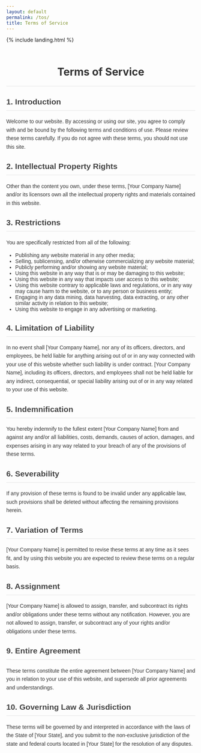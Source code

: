 ```yaml
---
layout: default
permalink: /tos/
title: Terms of Service
---
```


<link rel="shortcut icon" type="image/x-icon" href="{{ "/image/favicon.ico" | prepend: site.baseurl }}" >
{% include landing.html %}

<style>
.page-title {
  text-align: center; /* Center the text */
  cursor: pointer; /* Change cursor on hover */
  color: #333; /* Dark text color */
  display: block;
  padding: 20px;
}

.content-wrapper {
  max-width: 800px;
  margin: 0 auto;
  font-family: Arial, sans-serif;
  color: #333; /* Dark text color */
}

h1, h2 {
  color: #444; /* Slightly darker headings */
  border-bottom: 2px solid #eee;
  padding-bottom: 10px;
}

p {
  line-height: 1.6;
  margin: 15px 0;
}

ul {
  margin-bottom: 20px;
}
</style>

<h1 class="page-title">Terms of Service</h1>

<div class="content-wrapper">
  <h2>1. Introduction</h2>
  <p>Welcome to our website. By accessing or using our site, you agree to comply with and be bound by the following terms and conditions of use. Please review these terms carefully. If you do not agree with these terms, you should not use this site.</p>

  <h2>2. Intellectual Property Rights</h2>
  <p>Other than the content you own, under these terms, [Your Company Name] and/or its licensors own all the intellectual property rights and materials contained in this website.</p>

  <h2>3. Restrictions</h2>
  <p>You are specifically restricted from all of the following:</p>
  <ul>
    <li>Publishing any website material in any other media;</li>
    <li>Selling, sublicensing, and/or otherwise commercializing any website material;</li>
    <li>Publicly performing and/or showing any website material;</li>
    <li>Using this website in any way that is or may be damaging to this website;</li>
    <li>Using this website in any way that impacts user access to this website;</li>
    <li>Using this website contrary to applicable laws and regulations, or in any way may cause harm to the website, or to any person or business entity;</li>
    <li>Engaging in any data mining, data harvesting, data extracting, or any other similar activity in relation to this website;</li>
    <li>Using this website to engage in any advertising or marketing.</li>
  </ul>

  <h2>4. Limitation of Liability</h2>
  <p>In no event shall [Your Company Name], nor any of its officers, directors, and employees, be held liable for anything arising out of or in any way connected with your use of this website whether such liability is under contract. [Your Company Name], including its officers, directors, and employees shall not be held liable for any indirect, consequential, or special liability arising out of or in any way related to your use of this website.</p>

  <h2>5. Indemnification</h2>
  <p>You hereby indemnify to the fullest extent [Your Company Name] from and against any and/or all liabilities, costs, demands, causes of action, damages, and expenses arising in any way related to your breach of any of the provisions of these terms.</p>

  <h2>6. Severability</h2>
  <p>If any provision of these terms is found to be invalid under any applicable law, such provisions shall be deleted without affecting the remaining provisions herein.</p>

  <h2>7. Variation of Terms</h2>
  <p>[Your Company Name] is permitted to revise these terms at any time as it sees fit, and by using this website you are expected to review these terms on a regular basis.</p>

  <h2>8. Assignment</h2>
  <p>[Your Company Name] is allowed to assign, transfer, and subcontract its rights and/or obligations under these terms without any notification. However, you are not allowed to assign, transfer, or subcontract any of your rights and/or obligations under these terms.</p>

  <h2>9. Entire Agreement</h2>
  <p>These terms constitute the entire agreement between [Your Company Name] and you in relation to your use of this website, and supersede all prior agreements and understandings.</p>

  <h2>10. Governing Law & Jurisdiction</h2>
  <p>These terms will be governed by and interpreted in accordance with the laws of the State of [Your State], and you submit to the non-exclusive jurisdiction of the state and federal courts located in [Your State] for the resolution of any disputes.</p>
</div>
